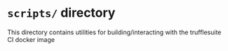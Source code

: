 `scripts/` directory
====================

This directory contains utilities for building/interacting with the
trufflesuite CI docker image
